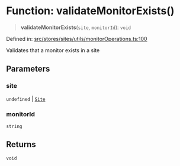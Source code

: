 # Function: validateMonitorExists()

> **validateMonitorExists**(`site`, `monitorId`): `void`

Defined in: [src/stores/sites/utils/monitorOperations.ts:100](https://github.com/Nick2bad4u/Uptime-Watcher/blob/3cce0c3b352c8390536ca3c7399ece50a05faf18/src/stores/sites/utils/monitorOperations.ts#L100)

Validates that a monitor exists in a site

## Parameters

### site

`undefined` | [`Site`](../../../../../../shared/types/interfaces/Site.md)

### monitorId

`string`

## Returns

`void`
